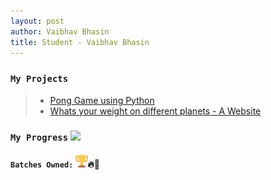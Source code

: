 ```yaml
---
layout: post
author: Vaibhav Bhasin
title: Student - Vaibhav Bhasin
---
```


### `My Projects`

> * [Pong Game using Python](https://rodincode.github.io/coderprojects/ponggame)
> * [Whats your weight on different planets - A Website](https://rodincode.github.io/coderprojects/website)

### `My Progress`  ![](https://progress-bar.dev/70)
#### `Batches Owned:` <img src="https://raw.githubusercontent.com/rodincode/coderprojects/master/assets/android-chrome-192x192-removebg-preview.png" alt="my rank" height="20" width="20"/>🔥🌟

